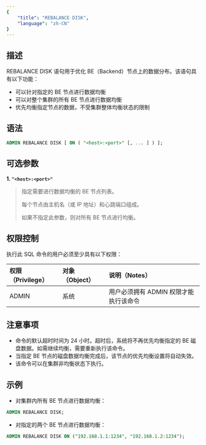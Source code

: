 ```yaml
---
{
    "title": "REBALANCE DISK",
    "language": "zh-CN"
}
---
```


## 描述

REBALANCE DISK 语句用于优化 BE（Backend）节点上的数据分布。该语句具有以下功能：

- 可以针对指定的 BE 节点进行数据均衡
- 可以对整个集群的所有 BE 节点进行数据均衡
- 优先均衡指定节点的数据，不受集群整体均衡状态的限制

## 语法

```sql
ADMIN REBALANCE DISK [ ON ( "<host>:<port>" [, ... ] ) ];
```

## 可选参数

**1. `"<host>:<port>"`**

> 指定需要进行数据均衡的 BE 节点列表。
>
> 每个节点由主机名（或 IP 地址）和心跳端口组成。
>
> 如果不指定此参数，则对所有 BE 节点进行均衡。

## 权限控制

执行此 SQL 命令的用户必须至少具有以下权限：

| 权限（Privilege） | 对象（Object） | 说明（Notes）                           |
| :---------------- | :------------- | :-------------------------------------- |
| ADMIN             | 系统          | 用户必须拥有 ADMIN 权限才能执行该命令    |

## 注意事项

- 命令的默认超时时间为 24 小时。超时后，系统将不再优先均衡指定的 BE 磁盘数据。如需继续均衡，需要重新执行该命令。
- 当指定 BE 节点的磁盘数据均衡完成后，该节点的优先均衡设置将自动失效。
- 该命令可以在集群非均衡状态下执行。

## 示例

- 对集群内所有 BE 节点进行数据均衡：

```sql
ADMIN REBALANCE DISK;
```

- 对指定的两个 BE 节点进行数据均衡：

```sql
ADMIN REBALANCE DISK ON ("192.168.1.1:1234", "192.168.1.2:1234");
```
